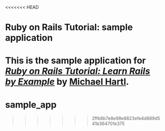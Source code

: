 <<<<<<< HEAD
# Ruby on Rails Tutorial: sample application

This is the sample application for
[*Ruby on Rails Tutorial: Learn Rails by Example*](http://railstutorial.org/)
by [Michael Hartl](http://michaelhartl.com/).
=======
sample_app
==========
>>>>>>> 2ffb6b7e8e98e8823efe4d689d541b364701e375
